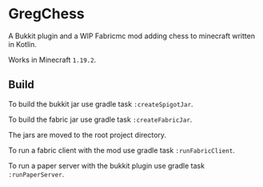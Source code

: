 # GregChess
A Bukkit plugin and a WIP Fabricmc mod adding chess to minecraft written in Kotlin.

Works in Minecraft `1.19.2`.

## Build
To build the bukkit jar use gradle task `:createSpigotJar`.

To build the fabric jar use gradle task `:createFabricJar`.

The jars are moved to the root project directory.

To run a fabric client with the mod use gradle task `:runFabricClient`.

To run a paper server with the bukkit plugin use gradle task `:runPaperServer`.